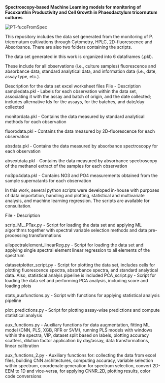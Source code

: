 **Spectroscopy-based Machine Learning models for monitoring of Fucoxanthin Productivity and Cell Growth in Phaeodactylum tricornutum cultures**

![PT-fucoFromSpec](https://github.com/user-attachments/assets/9aac9016-9952-4cc3-be15-b0f9e0e818e3)

This repository includes the data set generated from the monitoring of P. tricornutum cultivations through Cytometry, HPLC, 2D-fluorescence and Absorbance. There are also two folders containing the scripts.

The data set generated in this work is organized into 6 dataframes (.pkl).

These include for all observations (i.e., culture samples) fluorescence and absorbance data, standard analytical data, and information data (i.e., date, assay type, etc.).

Description for the data set excel worksheet files
File -	Description
sampledata.pkl -	Labels for each observation within the data set, associating it with the assay and batch of origin, and the date collected; includes alternative Ids for the assays, for the batches, and date/day collected

monitordata.pkl	- Contains the data measured by standard analytical methods for each observation

fluorodata.pkl	- Contains the data measured by 2D-fluorescence for each observation

absdata.pkl	- Contains the data measured by absorbance spectroscopy for each observation

absextdata.pkl -	Contains the data measured by absorbance spectroscopy of the methanol extract of the samples for each observation

no3po4data.pkl	- Contains NO3 and PO4 measurements obtained from the sample supernatants for each observation


In this work, several python scripts were developed in-house with purposes of data importation, handling and plotting, statistical and multivariate analysis, and machine learning regression. The scripts are available for consultation.

File -	Description

scrip_ML_PTax.py	- Script for loading the data set and applying ML algorithms together with spectral variable selection methods and data pre-processing transformations

allspectralelement_linearReg.py -	Script for loading the data set and applying single spectral element linear regression to all elements of the spectrum

datasetplotter_script.py	- Script for plotting the data set, includes cells for plotting fluorescence spectra, absorbance spectra, and standard analytical data. Also, statistical analyis pipeline is included
PCA_script.py	- Script for loading the data set and performing PCA analysis, including score and loading plots

stats_auxfunctions.py	- Script with functions for applying statistical analysis pipeline

plot_predictions.py	- Script for plotting assay-wise predictions and compute statistical analysis

aux_functions.py	- Auxiliary functions for data augmentation, fitting ML model (CNN, PLS, XGB, RFR or SVM), running PLS models with windows within the spectra, VIP, dataset split based on labels, plotting accuracy scatters, dilution factor application by day/assay, data transformations, linear calibration

aux_functions_2.py	- Auxiliary functions for: collecting the data from excel files, building CNN architectures, computing accuracy, variable selection within spectrum, coordenate generation for spectrum selection, convert 2D-EEM to 1D and vice-versa, for applying CNNR_2D, plotting results, color code conversions

